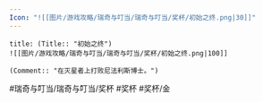 ```yaml
---
Icon: "![[图片/游戏攻略/瑞奇与叮当/瑞奇与叮当/奖杯/初始之终.png|30]]"
---
```

```ad-common-gold-trophy
title: (Title:: "初始之终")
![[图片/游戏攻略/瑞奇与叮当/瑞奇与叮当/奖杯/初始之终.png|100]]

(Comment:: "在灭星者上打败尼法利斯博士。")
```

#瑞奇与叮当/瑞奇与叮当/奖杯 #奖杯 #奖杯/金
